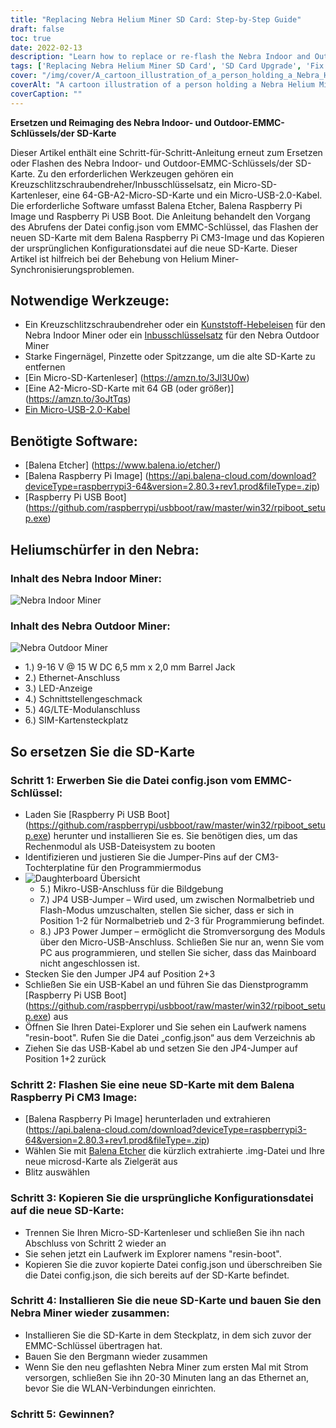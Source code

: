 ```yaml
---
title: "Replacing Nebra Helium Miner SD Card: Step-by-Step Guide"
draft: false
toc: true
date: 2022-02-13
description: "Learn how to replace or re-flash the Nebra Indoor and Outdoor EMMC Key/SD Card and fix Helium Miner syncing issues with this step-by-step guide."
tags: ['Replacing Nebra Helium Miner SD Card', 'SD Card Upgrade', 'Fix Helium Miner Syncing Issues', 'Nebra', 'Nebra Indoor Miner', 'Nebra Outdoor Miner', 'Balena Etcher', 'Helium Miner', 'Raspberry Pi Compute Module 3', 'RPiBoot', 'Upgrading Nebra Helium Miners SD Card', 'SD Card Replacement for Helium Miner', 'Resolving Synchronization Issues with Nebra Miner', 'Nebra Mining Equipment', 'Using Balena Etcher for SD Card Flashing', 'Helium Mining with Nebra Miner', 'Raspberry Pi Compute Module 3 in Helium Mining', 'RPiBoot for Raspberry Pi-based Mining', 'Miner SD Card Repair', 'Replacing EMMC Key on Nebra Miner']
cover: "/img/cover/A_cartoon_illustration_of_a_person_holding_a_Nebra_Helium_M.png"
coverAlt: "A cartoon illustration of a person holding a Nebra Helium Miner with an open panel revealing the SD card slot and the steps of the guide appearing as a guidebook floating above the device."
coverCaption: ""
---
```


 **Ersetzen und Reimaging des Nebra Indoor- und Outdoor-EMMC-Schlüssels/der SD-Karte**  Dieser Artikel enthält eine Schritt-für-Schritt-Anleitung erneut zum Ersetzen oder Flashen des Nebra Indoor- und Outdoor-EMMC-Schlüssels/der SD-Karte. Zu den erforderlichen Werkzeugen gehören ein Kreuzschlitzschraubendreher/Inbusschlüsselsatz, ein Micro-SD-Kartenleser, eine 64-GB-A2-Micro-SD-Karte und ein Micro-USB-2.0-Kabel. Die erforderliche Software umfasst Balena Etcher, Balena Raspberry Pi Image und Raspberry Pi USB Boot. Die Anleitung behandelt den Vorgang des Abrufens der Datei config.json vom EMMC-Schlüssel, das Flashen der neuen SD-Karte mit dem Balena Raspberry Pi CM3-Image und das Kopieren der ursprünglichen Konfigurationsdatei auf die neue SD-Karte. Dieser Artikel ist hilfreich bei der Behebung von Helium Miner-Synchronisierungsproblemen.  ## Notwendige Werkzeuge: - Ein Kreuzschlitzschraubendreher oder ein [Kunststoff-Hebeleisen](https://amzn.to/3rLXVfc) für den Nebra Indoor Miner oder ein [Inbusschlüsselsatz](https://amzn.to/34SlnOS) für den Nebra Outdoor Miner - Starke Fingernägel, Pinzette oder Spitzzange, um die alte SD-Karte zu entfernen - [Ein Micro-SD-Kartenleser] (https://amzn.to/3Jl3U0w) - [Eine A2-Micro-SD-Karte mit 64 GB (oder größer)] (https://amzn.to/3oJtTqs) - [Ein Micro-USB-2.0-Kabel](https://amzn.to/3LxXYmA) ## Benötigte Software: - [Balena Etcher] (https://www.balena.io/etcher/) - [Balena Raspberry Pi Image] (https://api.balena-cloud.com/download?deviceType=raspberrypi3-64&version=2.80.3+rev1.prod&fileType=.zip) - [Raspberry Pi USB Boot] (https://github.com/raspberrypi/usbboot/raw/master/win32/rpiboot_setup.exe)   ## Heliumschürfer in den Nebra: ### Inhalt des Nebra Indoor Miner: ![Nebra Indoor Miner](https://helium.nebra.com/media/photos/indoor/Indoor-internal-lights.png) ### Inhalt des Nebra Outdoor Miner: ![Nebra Outdoor Miner](https://helium.nebra.com/media/photos/outdoor/Inside-Interfaces.jpg)  - 1.) 9-16 V @ 15 W DC 6,5 mm x 2,0 mm Barrel Jack  - 2.) Ethernet-Anschluss  - 3.) LED-Anzeige  - 4.) Schnittstellengeschmack  - 5.) 4G/LTE-Modulanschluss  - 6.) SIM-Kartensteckplatz  ## So ersetzen Sie die SD-Karte ### Schritt 1: Erwerben Sie die Datei config.json vom EMMC-Schlüssel: - Laden Sie [Raspberry Pi USB Boot] (https://github.com/raspberrypi/usbboot/raw/master/win32/rpiboot_setup.exe) herunter und installieren Sie es. Sie benötigen dies, um das Rechenmodul als USB-Dateisystem zu booten - Identifizieren und justieren Sie die Jumper-Pins auf der CM3-Tochterplatine für den Programmiermodus  - ![Daughterboard Übersicht](https://helium.nebra.com/media/photos/outdoor/daughterboardBreakdown.png)    - 5.) Mikro-USB-Anschluss für die Bildgebung    - 7.) JP4 USB-Jumper – Wird used, um zwischen Normalbetrieb und Flash-Modus umzuschalten, stellen Sie sicher, dass er sich in Position 1-2 für Normalbetrieb und 2-3 für Programmierung befindet.    - 8.) JP3 Power Jumper – ermöglicht die Stromversorgung des Moduls über den Micro-USB-Anschluss. Schließen Sie nur an, wenn Sie vom PC aus programmieren, und stellen Sie sicher, dass das Mainboard nicht angeschlossen ist.  - Stecken Sie den Jumper JP4 auf Position 2+3  - Schließen Sie ein USB-Kabel an und führen Sie das Dienstprogramm [Raspberry Pi USB Boot] (https://github.com/raspberrypi/usbboot/raw/master/win32/rpiboot_setup.exe) aus  - Öffnen Sie Ihren Datei-Explorer und Sie sehen ein Laufwerk namens "resin-boot". Rufen Sie die Datei „config.json“ aus dem Verzeichnis ab  - Ziehen Sie das USB-Kabel ab und setzen Sie den JP4-Jumper auf Position 1+2 zurück ### Schritt 2: Flashen Sie eine neue SD-Karte mit dem Balena Raspberry Pi CM3 Image: - [Balena Raspberry Pi Image] herunterladen und extrahieren (https://api.balena-cloud.com/download?deviceType=raspberrypi3-64&version=2.80.3+rev1.prod&fileType=.zip) - Wählen Sie mit [Balena Etcher](https://www.balena.io/etcher/) die kürzlich extrahierte .img-Datei und Ihre neue microsd-Karte als Zielgerät aus - Blitz auswählen ### Schritt 3: Kopieren Sie die ursprüngliche Konfigurationsdatei auf die neue SD-Karte: - Trennen Sie Ihren Micro-SD-Kartenleser und schließen Sie ihn nach Abschluss von Schritt 2 wieder an - Sie sehen jetzt ein Laufwerk im Explorer namens "resin-boot".  - Kopieren Sie die zuvor kopierte Datei config.json und überschreiben Sie die Datei config.json, die sich bereits auf der SD-Karte befindet. ### Schritt 4: Installieren Sie die neue SD-Karte und bauen Sie den Nebra Miner wieder zusammen:  - Installieren Sie die SD-Karte in dem Steckplatz, in dem sich zuvor der EMMC-Schlüssel übertragen hat.  - Bauen Sie den Bergmann wieder zusammen  - Wenn Sie den neu geflashten Nebra Miner zum ersten Mal mit Strom versorgen, schließen Sie ihn 20-30 Minuten lang an das Ethernet an, bevor Sie die WLAN-Verbindungen einrichten. ### Schritt 5: Gewinnen?    